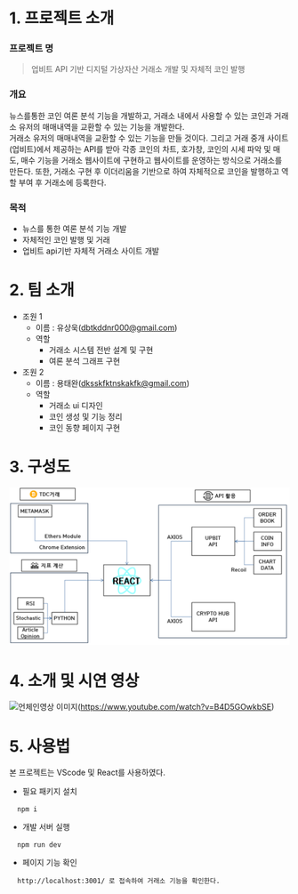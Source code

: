 # 1. 프로젝트 소개
### 프로젝트 명
  > 업비트 API 기반 디지털 가상자산 거래소 개발 및 자체적 코인 발행

### 개요
뉴스를통한 코인 여론 분석 기능을 개발하고, 거래소 내에서 사용할 수 있는 코인과 거래소 유저의 매매내역을 교환할 수 있는 기능을 개발한다.  
거래소 유저의 매매내역을 교환할 수 있는 기능을 만들 것이다. 그리고 거래 중개 사이트(업비트)에서 제공하는 API를 받아 각종 코인의 차트, 호가창, 코인의 시세 파악 및 매도, 매수 기능을 거래소 웹사이트에 구현하고 웹사이트를 운영하는 방식으로 거래소를 만든다. 또한, 거래소 구현 후 이더리움을 기반으로 하여 자체적으로 코인을 발행하고 역할 부여 후 거래소에 등록한다.

### 목적
  * 뉴스를 통한 여론 분석 기능 개발
  * 자체적인 코인 발행 및 거래
  * 업비트 api기반 자체적 거래소 사이트 개발

# 2. 팀 소개
  - 조원 1
    * 이름 : 유상욱(dbtkddnr000@gmail.com)
    * 역할
      + 거래소 시스템 전반 설계 및 구현
      + 여론 분석 그래프 구현
  - 조원 2
    * 이름 : 용태완(dksskfktnskakfk@gmail.com)
    * 역할
      + 거래소 ui 디자인
      + 코인 생성 및 기능 정리
      + 코인 동향 페이지 구현

# 3. 구성도
  ![Alt Text](docs/구상도.png)
      
# 4. 소개 및 시연 영상
![언체인영상 이미지](https://img.youtube.com/vi/B4D5GOwkbSE/0.jpg)(https://www.youtube.com/watch?v=B4D5GOwkbSE)

# 5. 사용법
  본 프로젝트는 VScode 및 React를 사용하였다.
  
  - 필요 패키지 설치
  ```
    npm i
  ```
  
  - 개발 서버 실행
  ```
    npm run dev
  ```

  - 페이지 기능 확인
  ```
    http://localhost:3001/ 로 접속하여 거래소 기능을 확인한다.
  ```
